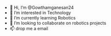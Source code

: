 - 👋 Hi, I’m @Gowthamganesan24
- 👀 I’m interested in Technology
- 🌱 I’m currently learning Robotics
- 💞️ I’m looking to collaborate on robotics projects
- 📫 drop me a email

<!---
Gowthamganesan24/Gowthamganesan24 is a ✨ special ✨ repository because its `README.md` (this file) appears on your GitHub profile.
You can click the Preview link to take a look at your changes.
--->
